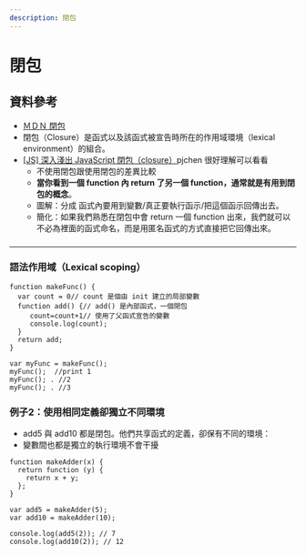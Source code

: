 ```yaml
---
description: 閉包
---
```


# 閉包

## 資料參考

* [ＭＤＮ 閉包](https://developer.mozilla.org/zh-TW/docs/Web/JavaScript/Closures)
* 閉包（Closure）是函式以及該函式被宣告時所在的作用域環境（lexical environment）的組合。
* [\[JS\] 深入淺出 JavaScript 閉包（closure）](https://pjchender.dev/javascript/js-closure/)pjchen 很好理解可以看看
  * 不使用閉包跟使用閉包的差異比較
  * **當你看到一個 function 內 return 了另一個 function，通常就是有用到閉包的概念**。
  * 圖解：分成 函式內要用到變數/真正要執行函示/把這個函示回傳出去。
  * 簡化：如果我們熟悉在閉包中會 return 一個 function 出來，我們就可以不必為裡面的函式命名，而是用匿名函式的方式直接把它回傳出來。

###

***

### 語法作用域（Lexical scoping）

```
function makeFunc() {
  var count = 0// count 是個由 init 建立的局部變數
  function add() {// add() 是內部函式，一個閉包
     count=count+1// 使用了父函式宣告的變數
     console.log(count);
  }
  return add;
}

var myFunc = makeFunc();
myFunc();  //print 1
myFunc(); . //2
myFunc(); . //3
```

### 例子2：使用相同定義卻獨立不同環境

* add5 與 add10 都是閉包。他們共享函式的定義，卻保有不同的環境：
* 變數間也都是獨立的執行環境不會干擾

```
function makeAdder(x) {
  return function (y) {
    return x + y;
  };
}

var add5 = makeAdder(5);
var add10 = makeAdder(10);

console.log(add5(2)); // 7
console.log(add10(2)); // 12
```

